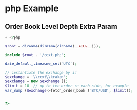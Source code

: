# php Example 
 ## Order Book Level Depth Extra Param 

 ```php
 + <?php

$root = dirname(dirname(dirname(__FILE__)));

include $root . '/ccxt.php';

date_default_timezone_set('UTC');

// instantiate the exchange by id
$exchange = '\\ccxt\\kraken';
$exchange = new $exchange ();
$limit = 10; // up to ten order on each side, for example
var_dump ($exchange->fetch_order_book ('BTC/USD', $limit));


?> 
```